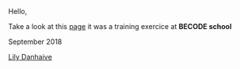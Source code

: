 
Hello,

Take a look at this [page](https://lilyda08.github.io/markdown-warm-up-html/)
it was a training exercice at **BECODE school**

September 2018

[Lily Danhaive](https://github.com/LilyDa08)
